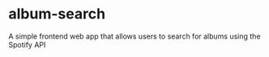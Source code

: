 # album-search
A simple frontend web app that allows users to search for albums using the Spotify API

